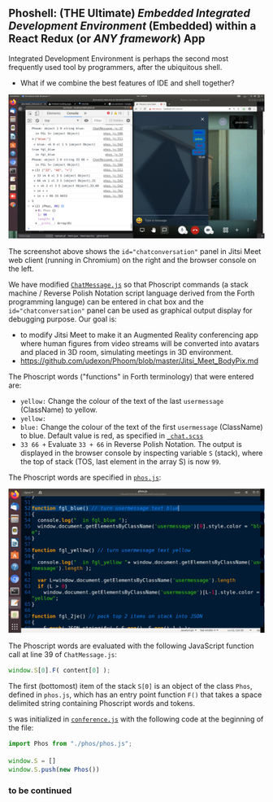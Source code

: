 ## Phoshell: (THE Ultimate) _Embedded Integrated Development Environment_ (Embedded) within a React Redux (or _ANY framework_) App

Integrated Development Environment is perhaps the second most frequently used tool by programmers, after the ubiquitous shell.

- What if we combine the best features of IDE and shell together?

<img src="https://github.com/udexon/Phoshell/blob/master/jitsi_phoshell/chatconversation.png" width=600>

The screenshot above shows the `id="chatconversation"` panel in Jitsi Meet web client (running in Chromium) on the right and the browser console on the left.

We have modified [`ChatMessage.js`](https://github.com/udexon/jitsi-phoshell/blob/master/react/features/chat/components/web/ChatMessage.js) so that Phoscript commands (a stack machine / Reverse Polish Notation script language derived from the Forth programming languge) can be entered in chat box and the `id="chatconversation"` panel can be used as graphical output display for debugging purpose. Our goal is: 
- to modify Jitsi Meet to make it an Augmented Reality conferencing app where human figures from video streams will be converted into avatars and placed in 3D room, simulating meetings in 3D environment.
- https://github.com/udexon/Phoom/blob/master/Jitsi_Meet_BodyPix.md

The Phoscript words ("functions" in Forth terminology) that were entered are:
- `yellow:` Change the colour of the text of the last `usermessage` (ClassName) to yellow.
- `yellow:`
- `blue:` Change the colour of the text of the first `usermessage` (ClassName) to blue. Default value is red, as specified in [`_chat.scss`](https://github.com/udexon/jitsi-phoshell/blob/master/css/_chat.scss)
- `33 66 +` Evaluate `33 + 66` in Reverse Polish Notation. The output is displayed in the browser console by inspecting variable `S` (stack), where the top of stack (TOS, last element in the array S) is now `99`.

The Phoscript words are specified in [`phos.js`](https://github.com/udexon/jitsi-phoshell/blob/master/phos/phos.js):

<img src="https://github.com/udexon/Phoshell/blob/master/jitsi_phoshell/Phoscript_words.png" width=600>

The Phoscript words are evaluated with the following JavaScript function call at line 39 of `ChatMessage.js`:
```js
window.S[0].F( content[0] );
```

The first (bottomost) item of the stack `S[0]` is an object of the class `Phos`, defined in `phos.js`, which has an entry point function `F()` that takes a space delimited string containing Phoscript words and tokens.

`S` was initialized in [`conference.js`](https://github.com/udexon/jitsi-phoshell/blob/master/conference.js) with the following code at the beginning of the file:

```js
import Phos from "./phos/phos.js";

window.S = []
window.S.push(new Phos())
```


### to be continued

